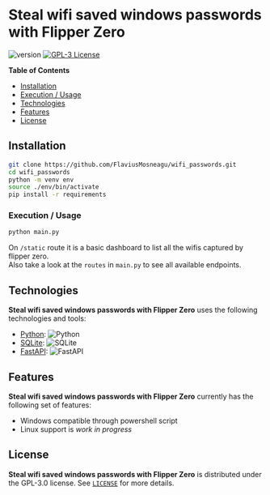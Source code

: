 # Steal wifi saved windows passwords with Flipper Zero

![version](https://img.shields.io/badge/version-1.0.0-blue)
[![GPL-3 License](https://img.shields.io/badge/license-GPLv3-green)](https://choosealicense.com/licenses/gpl-3.0/)


**Table of Contents**

- [Installation](#installation)
- [Execution / Usage](#execution--usage)
- [Technologies](#technologies)
- [Features](#features)
- [License](#license)

## Installation

```bash
git clone https://github.com/FlaviusMosneagu/wifi_passwords.git
cd wifi_passwords
python -m venv env
source ./env/bin/activate
pip install -r requirements
```

### Execution / Usage

```bash
python main.py
```

On `/static` route it is a basic dashboard to list all the wifis captured by flipper zero.  
Also take a look at the `routes` in `main.py` to see all available endpoints.

## Technologies

**Steal wifi saved windows passwords with Flipper Zero** uses the following technologies and tools:

- [Python](https://www.python.org/): ![Python](https://img.shields.io/badge/python-3670A0?style=for-the-badge&logo=python&logoColor=ffdd54)
- [SQLite](https://sqlite.org/): ![SQLite](https://img.shields.io/badge/sqlite-%2307405e.svg?style=for-the-badge&logo=sqlite&logoColor=white)
- [FastAPI](https://fastapi.tiangolo.com/): ![FastAPI](https://img.shields.io/badge/FastAPI-005571?style=for-the-badge&logo=fastapi&logoColor=ffdd54)

## Features

**Steal wifi saved windows passwords with Flipper Zero** currently has the following set of features:

- Windows compatible through powershell script
- Linux support is *work in progress*

## License

**Steal wifi saved windows passwords with Flipper Zero** is distributed under the GPL-3.0 license. See [`LICENSE`](LICENSE.md) for more details.
